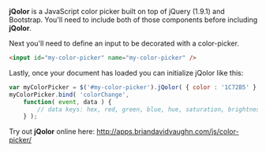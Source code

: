 <strong>jQolor</strong> is a JavaScript color picker built on top of jQuery (1.9.1) and Bootstrap. You'll need to include both of those components before including <strong>jQolor</strong>.

Next you'll need to define an input to be decorated with a color-picker.
```html
<input id="my-color-picker" name="my-color-picker" />
```

Lastly, once your document has loaded you can initialize jQolor like this:
```javascript
var myColorPicker = $('#my-color-picker').jQolor( { color : '1C72B5' } );
myColorPicker.bind( 'colorChange',
	function( event, data ) {
		// data keys: hex, red, green, blue, hue, saturation, brightness
	} );
```

Try out <strong>jQolor</strong> online here:
http://apps.briandavidvaughn.com/js/color-picker/